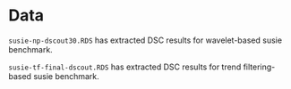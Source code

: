 # Data

`susie-np-dscout30.RDS` has extracted DSC results for wavelet-based susie benchmark.

`susie-tf-final-dscout.RDS` has extracted DSC results for trend filtering-based susie benchmark.  
